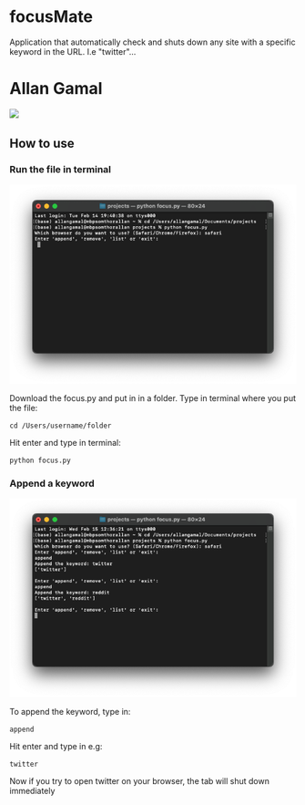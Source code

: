 # focusMate
Application that automatically check and shuts down any site with a specific keyword in the URL. I.e "twitter"...
# Allan Gamal

<img src="/img/focusGif.gif" >

<h2>How to use</h2>

<h3>Run the file in terminal</h3>
<img src="/img/openFile.png" >
<p>
  Download the focus.py and put in in a folder.
  Type in terminal where you put the file:

 ```
 cd /Users/username/folder
 ```
 
 Hit enter and type in terminal:

 ```
 python focus.py
 ```

  </p>




<h3>Append a keyword</h3>
<img src="/img/append.png" >

<p>
  To append the keyword, type in:

```
append
```

Hit enter and type in e.g:

```
twitter
```

Now if you try to open twitter on your browser, the tab will shut down immediately
  </p>


